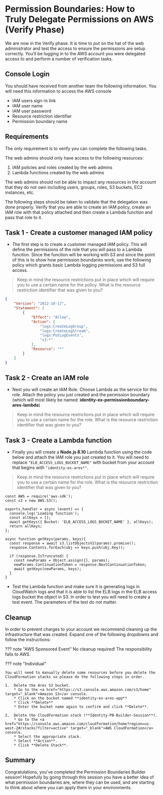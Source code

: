 # Permission Boundaries: How to Truly Delegate Permissions on AWS (Verify Phase)

We are now in the Verify phase. It is time to put on the hat of the web administrator and test the access to ensure the permissions are setup correctly. You'll be logging in to the AWS account you were delegated access to and perform a number of verification tasks.

## Console Login

You should have received from another team the following information. You will need this information to access the AWS console 

* IAM users sign-in link
* IAM user name
* IAM user password
* Resource restriction identifier
* Permission boundary name

## Requirements

The only requirement is to verify you can complete the following tasks. 

The web admins should only have access to the following resources:

1. IAM policies and roles created by the web admins
2. Lambda functions created by the web admins

The web admins should not be able to impact any resources in the account that they do not own including users, groups, roles, S3 buckets, EC2 instances, etc.

The following steps should be taken to validate that the delegation was done properly. Verify that you are able to create an IAM policy, create an IAM role with that policy attached and then create a Lambda function and pass that role to it.

## Task 1 - Create a customer managed IAM policy
	
* The first step is to create a customer managed IAM policy. This will define the permissions of the role that you will pass to a Lambda function. Since the function will be working with S3 and since the point of this is to show how permission boundaries work, use the following policy which grants basic Lambda logging permissions and S3 full access. 

> Keep in mind the resource restrictions put in place which will require you to use a certain name for the policy.  What is the resource restriction identifier that was given to you?

``` json
{
    "Version": "2012-10-17",
    "Statement": [
        {
            "Effect": "Allow",
            "Action": [
                "logs:CreateLogGroup",
                "logs:CreateLogStream",
                "logs:PutLogEvents",
                "s3:*"
            ],
            "Resource": "*"
        }
    ]
}
```

## Task 2 - Create an IAM role

* Next you will create an IAM Role. Choose Lambda as the service for this role. Attach the policy you just created and the permission boundary (which will most likely be named:  **identity-ex-permissionboundary-ares-lambda**)

> Keep in mind the resource restrictions put in place which will require you to use a certain name for the role.  What is the resource restriction identifier that was given to you?

## Task 3 - Create a Lambda function

* Finally you will create a **Node.js 8.10** Lambda function using the code below and attach the IAM role you just created to it. You will need to replace `"ELB_ACCESS_LOGS_BUCKET_NAME"` with bucket from your account that begins with `"identity-ex-ares*"`. 


> Keep in mind the resource restrictions put in place which will require you to use a certain name for the role.  What is the resource restriction identifier that was given to you?


```
const AWS = require('aws-sdk');
const s3 = new AWS.S3();

exports.handler = async (event) => {
  console.log('Loading function');
  const allKeys = [];
  await getKeys({ Bucket: 'ELB_ACCESS_LOGS_BUCKET_NAME' }, allKeys);
  return allKeys;
};

async function getKeys(params, keys){
  const response = await s3.listObjectsV2(params).promise();
  response.Contents.forEach(obj => keys.push(obj.Key));

  if (response.IsTruncated) {
    const newParams = Object.assign({}, params);
    newParams.ContinuationToken = response.NextContinuationToken;
    await getKeys(newParams, keys); 
  }
}
```

* Test the Lambda function and make sure it is generating logs in CloudWatch logs and that it is able to list the ELB logs in the ELB access logs bucket the object in S3. In order to test you will need to create a test event. The parameters of the test do not matter.

## Cleanup

In order to prevent charges to your account we recommend cleaning up the infrastructure that was created. Expand one of the following dropdowns and follow the instructions:

??? note "AWS Sponsored Event"
    No cleanup required! The responsibility falls to AWS.

??? note "Individual"

    You will need to manually delete some resources before you delete the CloudFormation stacks so please do the following steps in order.

    1.	Delete the Ares S3 bucket.
        * Go to the <a href="https://s3.console.aws.amazon.com/s3/home" target="_blank">Amazon S3</a> console.
        * Click on the bucket named **identity-ex-ares-app**
        * Click **Delete**
        * Enter the bucket name again to confirm and click **Delete**.

    2.	Delete the CloudFormation stack (**Identity-PB-Builder-Session**).
        * Go to the <a href="https://console.aws.amazon.com/cloudformation/home?region=us-west-2#/stacks?filter=active" target="_blank">AWS CloudFormation</a> console.
        * Select the appropriate stack.
        * Select **Action**.
        * Click **Delete Stack**.

## Summary

Congratulations, you've completed the Permission Boundaries Builder session!  Hopefully by going through this session you have a better idea of what permission boundaries are, where they can be used, and are starting to think about where you can apply them in your environments.